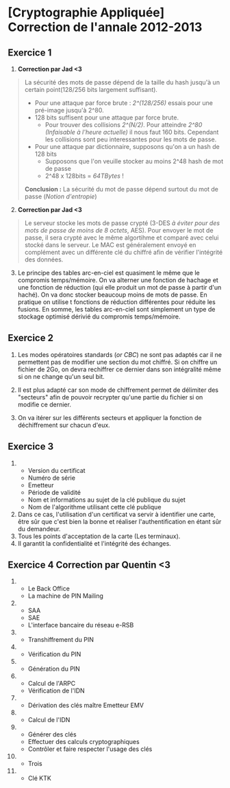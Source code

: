 # [Cryptographie Appliquée] Correction de l'annale 2012-2013

## Exercice 1

1. **Correction par Jad <3**
>La sécurité des mots de passe dépend de la taille du hash jusqu'à un certain point(128/256 bits largement suffisant).
> - Pour une attaque par force brute : *2^(128/256)* essais pour une pré-image jusqu'à 2^80.
> - 128 bits suffisent pour une attaque par force brute.
>   - Pour trouver des collisions *2^(N/2)*. Pour atteindre *2^80 (Infaisable à l'heure actuelle)* il nous faut 160 bits. Cependant les collisions sont peu interessantes pour les mots de passe.
> - Pour une attaque par dictionnaire, supposons qu'on a un hash de 128 bits
>   - Supposons que l'on veuille stocker au moins 2^48 hash de mot de passe
>   - 2^48 x 128bits = *64TBytes* !
>
> **Conclusion :** La sécurité du mot de passe dépend surtout du mot de passe (*Notion d'entropie*)

2. **Correction par Jad <3**
> Le serveur stocke les mots de passe crypté (3-DES *à éviter pour des mots de passe de moins de 8 octets*, AES). Pour envoyer le mot de passe, il sera crypté avec le même algortihme et comparé avec celui stocké dans le serveur.
> Le MAC est généralement envoyé en complément avec un différente clé du chiffré afin de vérifier l'intégrité des données.

3. Le principe des tables arc-en-ciel est quasiment le même que le compromis temps/mémoire. On va alterner une fonction de hachage et une fonction de réduction (qui elle produit un mot de passe à partir d'un haché). On va donc stocker beaucoup moins de mots de passe. En pratique on utilise t fonctions de réduction différentes pour réduite les fusions. En somme, les tables arc-en-ciel sont simplement un type de stockage optimisé dérivié du compromis temps/mémoire.


## Exercice 2

1. Les modes opératoires standards (*or CBC*) ne sont pas adaptés car il ne permettent pas de modifier une section du mot chiffré. Si on chiffre un fichier de 2Go, on devra rechiffrer ce dernier dans son intégralité même si on ne change qu'un seul bit.

2. Il est plus adapté car son mode de chiffrement permet de délimiter des "secteurs" afin de pouvoir recrypter qu'une partie du fichier si on modifie ce dernier.

3. On va itérer sur les différents secteurs et appliquer la fonction de déchiffrement sur chacun d'eux.

## Exercice 3
1.  
    * Version du certificat
    * Numéro de série
    * Emetteur
    * Période de validité
    * Nom et informations au sujet de la clé publique du sujet
    * Nom de l'algorithme utilisant cette clé publique
2. Dans ce cas, l'utilisation d'un certificat va servir à identifier une carte, être sûr que c'est bien la bonne et réaliser l'authentification en étant sûr du demandeur.
3. Tous les points d'acceptation de la carte (Les terminaux).
4. Il garantit la confidentialité et l'intégrité des échanges.

## Exercice 4 **Correction par Quentin <3**
1.  
    * Le Back Office
    * La machine de PIN Mailing
2.  
    * SAA
    * SAE
    * L'interface bancaire du réseau e-RSB
3.  
    * Transhiffrement du PIN
4.  
    * Vérification du PIN
5.  
    * Génération du PIN
6.  
    * Calcul de l'ARPC
    * Vérification de l'IDN
7.  
    * Dérivation des clés maître Emetteur EMV
8.  
    * Calcul de l'IDN
9.  
    * Générer des clés
    * Effectuer des calculs cryptographiques
    * Contrôler et faire respecter l'usage des clés
10.  
    * Trois
11.  
    * Clé KTK
